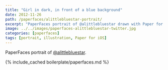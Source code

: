 ```yaml
---
title: "Girl in dark, in front of a blue background"
date: 2012-11-26
path: /paperfaces/alittlebluestar-portrait/
excerpt: "PaperFaces portrait of @alittlebluestar drawn with Paper for iOS on an iPad."
image: ../../images/paperfaces-alittlebluestar-twitter.jpg
categories: [paperfaces]
tags: [portrait, illustration, Paper for iOS]
---
```


PaperFaces portrait of [@alittlebluestar](https://twitter.com/alittlebluestar).

{% include_cached boilerplate/paperfaces.md %}
